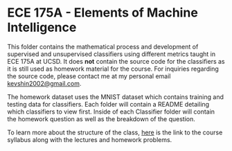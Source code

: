 # ECE 175A - Elements of Machine Intelligence
This folder contains the mathematical process and development of supervised and unsupervised classifiers using different metrics taught in ECE 175A at UCSD. It does __not__ contain the source code for the classifiers as it is still used as homework material for the course. For inquiries regarding the source code, please contact me at my personal email kevshin2002@gmail.com. 

The homework dataset uses the MNIST dataset which contains training and testing data for classifiers. Each folder will contain a README detailing which classifiers to view first. Inside of each Classifier folder will contain the homework question as well as the breakdown of the question.

To learn more about the structure of the class, [here](http://www.svcl.ucsd.edu/courses/ece175/) is the link to the course syllabus along with the lectures and homework problems.
